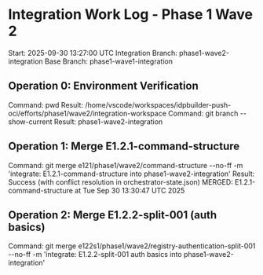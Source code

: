 # Integration Work Log - Phase 1 Wave 2
Start: 2025-09-30 13:27:00 UTC
Integration Branch: phase1-wave2-integration
Base Branch: phase1-wave1-integration

## Operation 0: Environment Verification
Command: pwd
Result: /home/vscode/workspaces/idpbuilder-push-oci/efforts/phase1/wave2/integration-workspace
Command: git branch --show-current
Result: phase1-wave2-integration


## Operation 1: Merge E1.2.1-command-structure
Command: git merge e121/phase1/wave2/command-structure --no-ff -m 'integrate: E1.2.1-command-structure into phase1-wave2-integration'
Result: Success (with conflict resolution in orchestrator-state.json)
MERGED: E1.2.1-command-structure at Tue Sep 30 13:30:47 UTC 2025

## Operation 2: Merge E1.2.2-split-001 (auth basics)
Command: git merge e122s1/phase1/wave2/registry-authentication-split-001 --no-ff -m 'integrate: E1.2.2-split-001 auth basics into phase1-wave2-integration'
